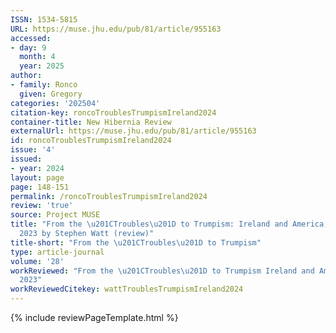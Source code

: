 ```yaml
---
ISSN: 1534-5815
URL: https://muse.jhu.edu/pub/81/article/955163
accessed:
- day: 9
  month: 4
  year: 2025
author:
- family: Ronco
  given: Gregory
categories: '202504'
citation-key: roncoTroublesTrumpismIreland2024
container-title: New Hibernia Review
externalUrl: https://muse.jhu.edu/pub/81/article/955163
id: roncoTroublesTrumpismIreland2024
issue: '4'
issued:
- year: 2024
layout: page
page: 148-151
permalink: /roncoTroublesTrumpismIreland2024
review: 'true'
source: Project MUSE
title: "From the \u201CTroubles\u201D to Trumpism: Ireland and America, 1960\u2013\
  2023 by Stephen Watt (review)"
title-short: "From the \u201CTroubles\u201D to Trumpism"
type: article-journal
volume: '28'
workReviewed: "From the \u201CTroubles\u201D to Trumpism Ireland and America, 1960\u2013\
  2023"
workReviewedCitekey: wattTroublesTrumpismIreland2024
---
```

{% include reviewPageTemplate.html %}